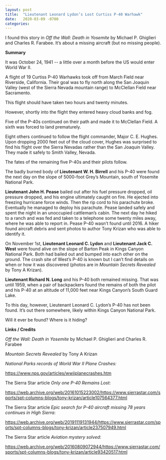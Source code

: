 ```yaml
---
layout: post
title:  "Lieutenant Leonard Lydon’s Lost Curtiss P‑40 Warhawk"
date:   2020-03-09 -0700
categories:
---
```

I found this story in *Off the Wall: Death in Yosemite* by Michael P. Ghiglieri and Charles R. Farabee.  It’s about a missing aircraft (but no missing people).


**Summary**

It was October 24, 1941 -- a little over a month before the US would enter World War II.


A flight of 19 Curtiss P-40 Warhawks took off from March Field near Riverside, California.  Their goal was to fly north along the San Joaquin Valley (west of the Sierra Nevada mountain range) to McClellan Field near Sacramento.


This flight should have taken two hours and twenty minutes.


However, shortly into the flight they entered heavy cloud banks and fog.


Five of the P-40s continued on their path and made it to McClellan Field.  A sixth was forced to land prematurely.


Eight others continued to follow the flight commander, Major C. E. Hughes.  Upon dropping 2000 feet out of the cloud cover, Hughes was surprised to find his flight over the Sierra Nevadas rather than the San Joaquin Valley.  They made it safely to Smith Valley, Nevada.


The fates of the remaining five P-40s and their pilots follow.


The badly burned body of **Lieutenant W. H. Birrell** and his P-40 were found the next day on the slope of 5000-foot Grey’s Mountain, south of Yosemite National Park.


**Lieutenant John H. Pease** bailed out after his fuel pressure dropped, oil pressure dropped, and his engine ultimately caught on fire.  He ejected into freezing hurricane force winds.  Then the rip cord to his parachute broke.  Eventually he managed to deploy his parachute.  Pease landed safely and spent the night in an unoccupied cattleman’s cabin.  The next day he hiked to a ranch and was fed and taken to a telephone some twenty miles away, where he was able to report in.  Pease P-40 wasn’t found until 2016.  A hiker found aircraft debris and sent photos to author Tony Krizan who was able to identify it.


On November 1st, **Lieutenant Leonard C. Lydon** and **Lieutenant Jack C. West** were found alive on the slope of Barton Peak in Kings Canyon National Park.  Both had bailed out and bumped into each other on the ground.  The crash site of West’s P-40 is known but I can’t find details on when or how it was discovered (photos are in *Mountain Secrets Revealed* by Tony A Krizan).


**Lieutenant Richard N. Long** and his P-40 both remained missing.  That was until 1959, when a pair of backpackers found the remains of both the pilot and his P-40 at an altitude of 11,000 feet near Kings Canyon’s South Guard Lake.


To this day, however, Lieutenant Leonard C. Lydon’s P-40 has not been found.  It’s out there somewhere, likely within Kings Canyon National Park.


Will it ever be found?  Where is it hiding?


**Links / Credits**


*Off the Wall: Death in Yosemite* by Michael P. Ghiglieri and Charles R. Farabee


*Mountain Secrets Revealed* by Tony A Krizan


*National Parks records of World War II Plane Crashes:*

<https://www.nps.gov/articles/wwiiplanecrashes.htm>


The Sierra Star article *Only one P-40 Remains Lost*:

<https://web.archive.org/web/20161015223002/https://www.sierrastar.com/sports/spt-columns-blogs/tony-krizan/article107564377.html>

<!-- <https://www.sierrastar.com/sports/spt-columns-blogs/tony-krizan/article107564377.html> -->


The Sierra Star article *Epic search for P-40 aircraft missing 78 years continues in High Sierra*:

<!-- <https://www.sierrastar.com/sports/spt-columns-blogs/tony-krizan/article237507949.html> -->
<https://web.archive.org/web/20191119131944/https://www.sierrastar.com/sports/spt-columns-blogs/tony-krizan/article237507949.html>


The Sierra Star article *Aviation mystery solved*:

<!-- <https://www.sierrastar.com/sports/spt-columns-blogs/tony-krizan/article93420517.html> -->
<https://web.archive.org/web/20160809072944/https://www.sierrastar.com/sports/spt-columns-blogs/tony-krizan/article93420517.html>